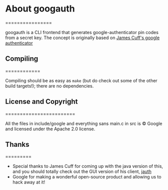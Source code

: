 # About googauth
================

googauth is a CLI frontend that generates google-authenticator pin codes from a secret key. The concept is originally based on [James Cuff's google authenticator](http://blog.jcuff.net/2011/02/cli-java-based-google-authenticator.html)

## Compiling
============

Compiling should be as easy as ```make``` (but do check out some of the other build targets!); there are no dependencies.

## License and Copyright
========================

All the files in include/google and everything sans main.c in src is © Google and licensed under the Apache 2.0 license.

## Thanks
=========

* Special thanks to James Cuff for coming up with the java version of this, and you should totally check out the GUI version of his client, [jauth](http://blog.jcuff.net/2011/02/cli-java-based-google-authenticator.html)
* Google for making a wonderful open-source product and allowing us to hack away at it!
